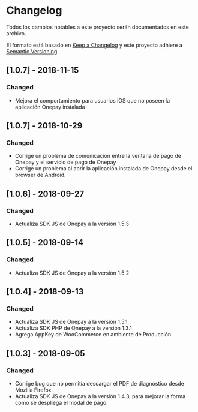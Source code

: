# Changelog
Todos los cambios notables a este proyecto serán documentados en este archivo.

El formato está basado en [Keep a Changelog](http://keepachangelog.com/en/1.0.0/)
y este proyecto adhiere a [Semantic Versioning](http://semver.org/spec/v2.0.0.html).

## [1.0.7] - 2018-11-15
### Changed
- Mejora el comportamiento para usuarios iOS que no poseen la aplicación Onepay instalada

## [1.0.7] - 2018-10-29
### Changed
- Corrige un problema de comunicación entre la ventana de pago de Onepay y el servicio de pago de Onepay
- Corrige un problema al abrir la aplicación instalada de Onepay desde el browser de Android.

## [1.0.6] - 2018-09-27
### Changed
- Actualiza SDK JS de Onepay a la versión 1.5.3

## [1.0.5] - 2018-09-14
### Changed
- Actualiza SDK JS de Onepay a la versión 1.5.2

## [1.0.4] - 2018-09-13
### Changed
- Actualiza SDK JS de Onepay a la versión 1.5.1
- Actualiza SDK PHP de Onepay a la versión 1.3.1
- Agrega AppKey de WooCommerce en ambiente de Producción

## [1.0.3] - 2018-09-05
### Changed
- Corrige bug que no permitía descargar el PDF de diagnóstico desde Mozilla Firefox.
- Actualiza SDK JS de Onepay a la versión 1.4.3, para mejorar la forma como se despliega el modal de pago.
